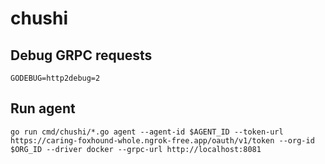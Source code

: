 # chushi

## Debug GRPC requests 
``` 
GODEBUG=http2debug=2
```

## Run agent 
```shell
go run cmd/chushi/*.go agent --agent-id $AGENT_ID --token-url https://caring-foxhound-whole.ngrok-free.app/oauth/v1/token --org-id $ORG_ID --driver docker --grpc-url http://localhost:8081
```